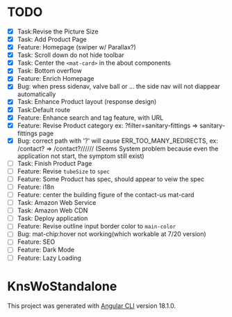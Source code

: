 # TODO
- [X] Task:Revise the Picture Size
- [X] Task: Add Product Page
- [X] Feature: Homepage (swiper w/ Parallax?)
- [X] Task: Scroll down do not hide toolbar
- [X] Task: Center the `<mat-card>` in the about components
- [X] Task: Bottom overflow
- [X] Feature: Enrich Homepage
- [X] Bug: when press sidenav, valve ball or ... the side nav will not diappear automatically
- [X] Task: Enhance Product layout (response design)
- [X] Task:Default route
- [X] Feature: Enhance search and tag feature, with URL
- [X] Feature: Revise Product category ex: <host>?filter=sanitary-fittings => sanitary-fittings page
- [X] Bug: correct path with '?' will cause ERR_TOO_MANY_REDIRECTS, ex: /contact? => /contact?////// (Seems System problem because even the application not start, the symptom still exist)
- [ ] Task: Finish Product Page
- [ ] Feature: Revise `tubeSize` to `spec`
- [ ] Feature: Some Product has spec, should appear to veiw the spec
- [ ] Feature: i18n
- [ ] Feature: center the building figure of the contact-us mat-card
- [ ] Task: Amazon Web Service
- [ ] Task: Amazon Web CDN
- [ ] Task: Deploy application
- [ ] Feature: Revise outline input border color to `main-color`
- [ ] Bug: mat-chip:hover not working(which workable at 7/20 version)
- [ ] Feature: SEO
- [ ] Feature: Dark Mode
- [ ] Feature: Lazy Loading

# KnsWoStandalone

This project was generated with [Angular CLI](https://github.com/angular/angular-cli) version 18.1.0.

